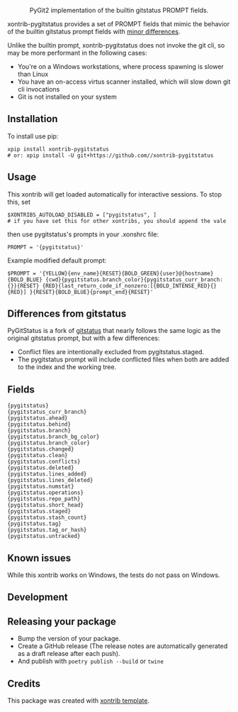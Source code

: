 <p align="center">
PyGit2 implementation of the builtin gitstatus PROMPT fields.
</p>

xontrib-pygitstatus provides a set of PROMPT fields that mimic the behavior of the builtin gitstatus prompt fields with [minor differences](#differences-from-gitstatus).

Unlike the builtin prompt, xontrib-pygitstatus does not invoke the git cli, so may be more performant in the following cases:

-   You're on a Windows workstations, where process spawning is slower than Linux
-   You have an on-access virtus scanner installed, which will slow down git cli invocations
-   Git is not installed on your system

## Installation

To install use pip:

```xsh
xpip install xontrib-pygitstatus
# or: xpip install -U git+https://github.com//xontrib-pygitstatus
```

## Usage

This xontrib will get loaded automatically for interactive sessions.
To stop this, set

```xsh
$XONTRIBS_AUTOLOAD_DISABLED = ["pygitstatus", ]
# if you have set this for other xontribs, you should append the vale
```

then use pygitstatus's prompts in your .xonshrc file:

```xsh
PROMPT = '{pygitstatus}'
```

Example modified default prompt:

```xsh
$PROMPT = '{YELLOW}{env_name}{RESET}{BOLD_GREEN}{user}@{hostname}{BOLD_BLUE} {cwd}{pygitstatus.branch_color}{pygitstatus_curr_branch: {}}{RESET} {RED}{last_return_code_if_nonzero:[{BOLD_INTENSE_RED}{}{RED}] }{RESET}{BOLD_BLUE}{prompt_end}{RESET}'
```

## Differences from gitstatus

PyGitStatus is a fork of [gitstatus](https://github.com/xonsh/xonsh/blob/0.12.5/xonsh/prompt/gitstatus.py) that nearly follows the same logic as the original gitstatus prompt, but with a few differences:

-   Conflict files are intentionally excluded from pygitstatus.staged.
-   The pygitstatus prompt will include conflicted files when both are added to the index and the working tree.

## Fields

```xsh
{pygitstatus}
{pygitstatus_curr_branch}
{pygitstatus.ahead}
{pygitstatus.behind}
{pygitstatus.branch}
{pygitstatus.branch_bg_color}
{pygitstatus.branch_color}
{pygitstatus.changed}
{pygitstatus.clean}
{pygitstatus.conflicts}
{pygitstatus.deleted}
{pygitstatus.lines_added}
{pygitstatus.lines_deleted}
{pygitstatus.numstat}
{pygitstatus.operations}
{pygitstatus.repo_path}
{pygitstatus.short_head}
{pygitstatus.staged}
{pygitstatus.stash_count}
{pygitstatus.tag}
{pygitstatus.tag_or_hash}
{pygitstatus.untracked}
```

## Known issues

While this xontrib works on Windows, the tests do not pass on Windows.

## Development

## Releasing your package

-   Bump the version of your package.
-   Create a GitHub release (The release notes are automatically generated as a draft release after each push).
-   And publish with `poetry publish --build` or `twine`

## Credits

This package was created with [xontrib template](https://github.com/xonsh/xontrib-template).
